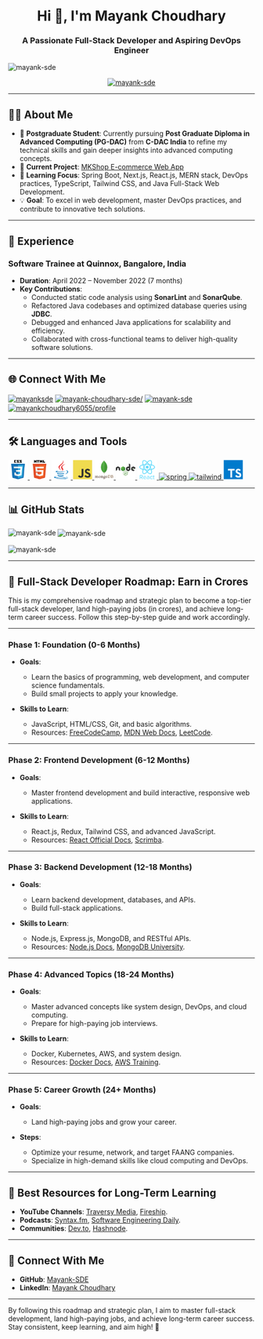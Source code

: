 <h1 align="center">Hi 👋, I'm Mayank Choudhary</h1>
<h3 align="center">A Passionate Full-Stack Developer and Aspiring DevOps Engineer</h3>

<p align="left"> 
  <img src="https://komarev.com/ghpvc/?username=mayank-sde&label=Profile%20views&color=0e75b6&style=flat" alt="mayank-sde" /> 
</p>

<p align="center">
  <a href="https://github-profile-trophy.vercel.app/?username=mayank-sde"><img src="https://github-profile-trophy.vercel.app/?username=mayank-sde&theme=darkhub" alt="mayank-sde" /></a>
</p>

---

## 👨‍💻 About Me

- 🌟 **Postgraduate Student**: Currently pursuing **Post Graduate Diploma in Advanced Computing (PG-DAC)** from **C-DAC India** to refine my technical skills and gain deeper insights into advanced computing concepts.  
- 🔭 **Current Project**: [MKShop E-commerce Web App](https://mk-shop-mern-frontend.vercel.app/)  
- 🌱 **Learning Focus**: Spring Boot, Next.js, React.js, MERN stack, DevOps practices, TypeScript, Tailwind CSS, and Java Full-Stack Web Development.  
- 💡 **Goal**: To excel in web development, master DevOps practices, and contribute to innovative tech solutions.  

---

## 💼 Experience

### **Software Trainee at Quinnox, Bangalore, India**
- **Duration**: April 2022 – November 2022 (7 months)  
- **Key Contributions**:
  - Conducted static code analysis using **SonarLint** and **SonarQube**.  
  - Refactored Java codebases and optimized database queries using **JDBC**.  
  - Debugged and enhanced Java applications for scalability and efficiency.  
  - Collaborated with cross-functional teams to deliver high-quality software solutions.  

---

## 🌐 Connect With Me

<p align="left">
  <a href="https://twitter.com/mayanksde" target="blank"><img align="center" src="https://raw.githubusercontent.com/rahuldkjain/github-profile-readme-generator/master/src/images/icons/Social/twitter.svg" alt="mayanksde" height="30" width="40" /></a>
  <a href="https://linkedin.com/in/mayank-choudhary-sde/" target="blank"><img align="center" src="https://raw.githubusercontent.com/rahuldkjain/github-profile-readme-generator/master/src/images/icons/Social/linked-in-alt.svg" alt="mayank-choudhary-sde/" height="30" width="40" /></a>
  <a href="https://www.leetcode.com/mayank-sde" target="blank"><img align="center" src="https://raw.githubusercontent.com/rahuldkjain/github-profile-readme-generator/master/src/images/icons/Social/leet-code.svg" alt="mayank-sde" height="30" width="40" /></a>
  <a href="https://auth.geeksforgeeks.org/user/mayankchoudhary6055/profile" target="blank"><img align="center" src="https://raw.githubusercontent.com/rahuldkjain/github-profile-readme-generator/master/src/images/icons/Social/geeks-for-geeks.svg" alt="mayankchoudhary6055/profile" height="30" width="40" /></a>
</p>

---

## 🛠️ Languages and Tools

<p align="left"> 
  <a href="https://www.w3schools.com/css/" target="_blank" rel="noreferrer">
    <img src="https://raw.githubusercontent.com/devicons/devicon/master/icons/css3/css3-original-wordmark.svg" alt="css3" width="40" height="40"/> 
  </a> 
  <a href="https://www.w3.org/html/" target="_blank" rel="noreferrer">
    <img src="https://raw.githubusercontent.com/devicons/devicon/master/icons/html5/html5-original-wordmark.svg" alt="html5" width="40" height="40"/> 
  </a> 
  <a href="https://www.java.com" target="_blank" rel="noreferrer">
    <img src="https://raw.githubusercontent.com/devicons/devicon/master/icons/java/java-original.svg" alt="java" width="40" height="40"/> 
  </a> 
  <a href="https://developer.mozilla.org/en-US/docs/Web/JavaScript" target="_blank" rel="noreferrer">
    <img src="https://raw.githubusercontent.com/devicons/devicon/master/icons/javascript/javascript-original.svg" alt="javascript" width="40" height="40"/> 
  </a> 
  <a href="https://www.mongodb.com/" target="_blank" rel="noreferrer">
    <img src="https://raw.githubusercontent.com/devicons/devicon/master/icons/mongodb/mongodb-original-wordmark.svg" alt="mongodb" width="40" height="40"/> 
  </a> 
  <a href="https://nodejs.org" target="_blank" rel="noreferrer">
    <img src="https://raw.githubusercontent.com/devicons/devicon/master/icons/nodejs/nodejs-original-wordmark.svg" alt="nodejs" width="40" height="40"/> 
  </a> 
  <a href="https://reactjs.org/" target="_blank" rel="noreferrer">
    <img src="https://raw.githubusercontent.com/devicons/devicon/master/icons/react/react-original-wordmark.svg" alt="react" width="40" height="40"/> 
  </a> 
  <a href="https://spring.io/" target="_blank" rel="noreferrer">
    <img src="https://www.vectorlogo.zone/logos/springio/springio-icon.svg" alt="spring" width="40" height="40"/> 
  </a> 
  <a href="https://tailwindcss.com/" target="_blank" rel="noreferrer">
    <img src="https://www.vectorlogo.zone/logos/tailwindcss/tailwindcss-icon.svg" alt="tailwind" width="40" height="40"/> 
  </a> 
  <a href="https://www.typescriptlang.org/" target="_blank" rel="noreferrer">
    <img src="https://raw.githubusercontent.com/devicons/devicon/master/icons/typescript/typescript-original.svg" alt="typescript" width="40" height="40"/> 
  </a> 
</p>

---

## 📊 GitHub Stats

<p><img align="left" src="https://github-readme-stats.vercel.app/api/top-langs?username=mayank-sde&show_icons=true&locale=en&layout=compact" alt="mayank-sde" /></p>

<p>&nbsp;<img align="center" src="https://github-readme-stats.vercel.app/api?username=mayank-sde&show_icons=true&locale=en" alt="mayank-sde" /></p>

<p><img align="center" src="https://github-readme-streak-stats.herokuapp.com/?user=mayank-sde&" alt="mayank-sde" /></p>

---

## 🚀 Full-Stack Developer Roadmap: Earn in Crores

This is my comprehensive roadmap and strategic plan to become a top-tier full-stack developer, land high-paying jobs (in crores), and achieve long-term career success. Follow this step-by-step guide and work accordingly.

---

### **Phase 1: Foundation (0-6 Months)**

- **Goals**:
  - Learn the basics of programming, web development, and computer science fundamentals.
  - Build small projects to apply your knowledge.

- **Skills to Learn**:
  - JavaScript, HTML/CSS, Git, and basic algorithms.
  - Resources: [FreeCodeCamp](https://www.freecodecamp.org/), [MDN Web Docs](https://developer.mozilla.org/), [LeetCode](https://leetcode.com/).

---

### **Phase 2: Frontend Development (6-12 Months)**

- **Goals**:
  - Master frontend development and build interactive, responsive web applications.

- **Skills to Learn**:
  - React.js, Redux, Tailwind CSS, and advanced JavaScript.
  - Resources: [React Official Docs](https://reactjs.org/), [Scrimba](https://scrimba.com/).

---

### **Phase 3: Backend Development (12-18 Months)**

- **Goals**:
  - Learn backend development, databases, and APIs.
  - Build full-stack applications.

- **Skills to Learn**:
  - Node.js, Express.js, MongoDB, and RESTful APIs.
  - Resources: [Node.js Docs](https://nodejs.org/), [MongoDB University](https://university.mongodb.com/).

---

### **Phase 4: Advanced Topics (18-24 Months)**

- **Goals**:
  - Master advanced concepts like system design, DevOps, and cloud computing.
  - Prepare for high-paying job interviews.

- **Skills to Learn**:
  - Docker, Kubernetes, AWS, and system design.
  - Resources: [Docker Docs](https://www.docker.com/), [AWS Training](https://aws.amazon.com/training/).

---

### **Phase 5: Career Growth (24+ Months)**

- **Goals**:
  - Land high-paying jobs and grow your career.

- **Steps**:
  - Optimize your resume, network, and target FAANG companies.
  - Specialize in high-demand skills like cloud computing and DevOps.

---

## 🌟 Best Resources for Long-Term Learning

- **YouTube Channels**: [Traversy Media](https://www.youtube.com/c/TraversyMedia), [Fireship](https://www.youtube.com/c/Fireship).
- **Podcasts**: [Syntax.fm](https://syntax.fm/), [Software Engineering Daily](https://softwareengineeringdaily.com/).
- **Communities**: [Dev.to](https://dev.to/), [Hashnode](https://hashnode.com/).

---

## 🔗 Connect With Me

- **GitHub**: [Mayank-SDE](https://github.com/Mayank-SDE)
- **LinkedIn**: [Mayank Choudhary](https://www.linkedin.com/in/mayank-choudhary-sde/)

---

By following this roadmap and strategic plan, I aim to master full-stack development, land high-paying jobs, and achieve long-term career success. Stay consistent, keep learning, and aim high! 🚀

